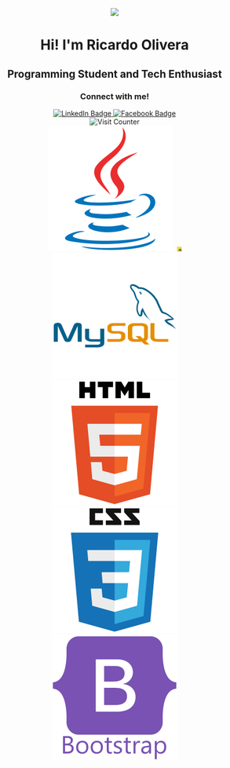 <div id="header" align="center">
  <img src="https://media.giphy.com/media/M9gbBd9nbDrOTu1Mqx/giphy.gif" width="100"/>
  <h1>Hi! I'm Ricardo Olivera</h1>
  <h2>Programming Student and Tech Enthusiast</h2>
</div>

<div id="badges" align="center">
  <h3>Connect with me!</h3>
  <a href="https://www.linkedin.com/in/ricardo-hector-olivera/">
    <img src="https://img.shields.io/badge/LinkedIn-blue?logo=linkedin&logoColor=white" alt="LinkedIn Badge"/>
  </a>
  <a href="https://www.facebook.com/profile.php?id=100014292158299"/>
    <img src="https://img.shields.io/badge/Facebook-blue?logo=facebook&logoColor=white" alt="Facebook Badge"/>
  </a>
  <br>
  <img src="https://komarev.com/ghpvc/?username=r1ckt&style=flat-square&color=blue" alt="Visit Counter"/>
</div>

<div id="knowledge" align="center">

  <img src="https://raw.githubusercontent.com/devicons/devicon/master/icons/java/java-original.svg" />
  <img href="https://camo.githubusercontent.com/4545b55c7771bbd175235c80b518dcbbf2f6ee0b984a51ad9363cba8cb70e67c/68747470733a2f2f7777772e766563746f726c6f676f2e7a6f6e652f6c6f676f732f737072696e67696f2f737072696e67696f2d69636f6e2e737667" />
  
  <img src="https://raw.githubusercontent.com/devicons/devicon/master/icons/javascript/javascript-original.svg" width=10px height=10px />
  <img src="https://raw.githubusercontent.com/devicons/devicon/master/icons/mysql/mysql-original-wordmark.svg" />
  <img src="https://raw.githubusercontent.com/devicons/devicon/master/icons/html5/html5-original-wordmark.svg" />
  <img src="https://raw.githubusercontent.com/devicons/devicon/master/icons/css3/css3-original-wordmark.svg" />
  <img src="https://raw.githubusercontent.com/devicons/devicon/master/icons/bootstrap/bootstrap-plain-wordmark.svg" />
  
</div>

